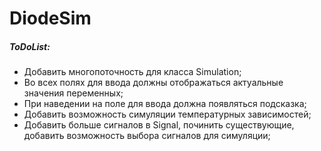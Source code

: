 # DiodeSim
##### ToDoList: #####
  - Добавить многопоточность для класса Simulation;
  - Во всех полях для ввода должны отображаться актуальные значения переменных;
  - При наведении на поле для ввода должна появляться подсказка;
  - Добавить возможность симуляции температурных зависимостей;
  - Добавить больше сигналов в Signal, починить существующие, добавить возможность выбора сигналов для симуляции;
